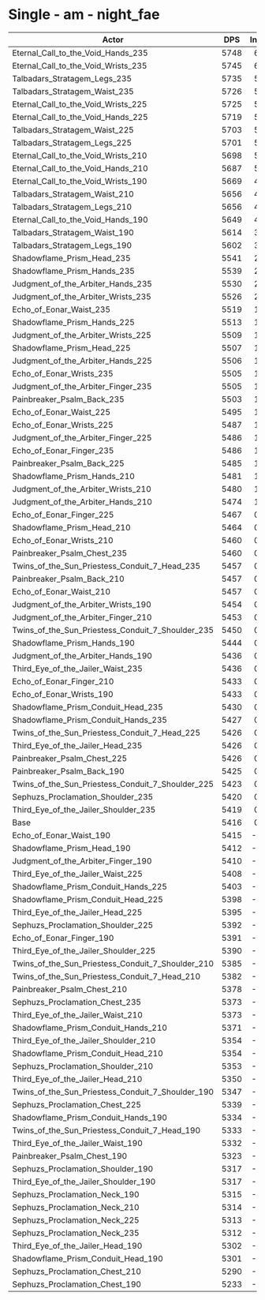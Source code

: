 # Single - am - night_fae
| Actor | DPS | Increase |
|---|:---:|:---:|
|Eternal_Call_to_the_Void_Hands_235|5748|6.11%|
|Eternal_Call_to_the_Void_Wrists_235|5745|6.07%|
|Talbadars_Stratagem_Legs_235|5735|5.88%|
|Talbadars_Stratagem_Waist_235|5726|5.72%|
|Eternal_Call_to_the_Void_Wrists_225|5725|5.69%|
|Eternal_Call_to_the_Void_Hands_225|5719|5.59%|
|Talbadars_Stratagem_Waist_225|5703|5.29%|
|Talbadars_Stratagem_Legs_225|5701|5.26%|
|Eternal_Call_to_the_Void_Wrists_210|5698|5.20%|
|Eternal_Call_to_the_Void_Hands_210|5687|5.00%|
|Eternal_Call_to_the_Void_Wrists_190|5669|4.67%|
|Talbadars_Stratagem_Waist_210|5656|4.43%|
|Talbadars_Stratagem_Legs_210|5656|4.43%|
|Eternal_Call_to_the_Void_Hands_190|5649|4.30%|
|Talbadars_Stratagem_Waist_190|5614|3.65%|
|Talbadars_Stratagem_Legs_190|5602|3.43%|
|Shadowflame_Prism_Head_235|5541|2.29%|
|Shadowflame_Prism_Hands_235|5539|2.27%|
|Judgment_of_the_Arbiter_Hands_235|5530|2.10%|
|Judgment_of_the_Arbiter_Wrists_235|5526|2.02%|
|Echo_of_Eonar_Waist_235|5519|1.89%|
|Shadowflame_Prism_Hands_225|5513|1.78%|
|Judgment_of_the_Arbiter_Wrists_225|5509|1.71%|
|Shadowflame_Prism_Head_225|5507|1.67%|
|Judgment_of_the_Arbiter_Hands_225|5506|1.66%|
|Echo_of_Eonar_Wrists_235|5505|1.64%|
|Judgment_of_the_Arbiter_Finger_235|5505|1.63%|
|Painbreaker_Psalm_Back_235|5503|1.61%|
|Echo_of_Eonar_Waist_225|5495|1.45%|
|Echo_of_Eonar_Wrists_225|5487|1.31%|
|Judgment_of_the_Arbiter_Finger_225|5486|1.28%|
|Echo_of_Eonar_Finger_235|5486|1.28%|
|Painbreaker_Psalm_Back_225|5485|1.26%|
|Shadowflame_Prism_Hands_210|5481|1.20%|
|Judgment_of_the_Arbiter_Wrists_210|5480|1.17%|
|Judgment_of_the_Arbiter_Hands_210|5474|1.06%|
|Echo_of_Eonar_Finger_225|5467|0.94%|
|Shadowflame_Prism_Head_210|5464|0.87%|
|Echo_of_Eonar_Wrists_210|5460|0.81%|
|Painbreaker_Psalm_Chest_235|5460|0.80%|
|Twins_of_the_Sun_Priestess_Conduit_7_Head_235|5457|0.75%|
|Painbreaker_Psalm_Back_210|5457|0.74%|
|Echo_of_Eonar_Waist_210|5457|0.74%|
|Judgment_of_the_Arbiter_Wrists_190|5454|0.70%|
|Judgment_of_the_Arbiter_Finger_210|5453|0.68%|
|Twins_of_the_Sun_Priestess_Conduit_7_Shoulder_235|5450|0.62%|
|Shadowflame_Prism_Hands_190|5444|0.51%|
|Judgment_of_the_Arbiter_Hands_190|5436|0.36%|
|Third_Eye_of_the_Jailer_Waist_235|5436|0.36%|
|Echo_of_Eonar_Finger_210|5433|0.31%|
|Echo_of_Eonar_Wrists_190|5433|0.31%|
|Shadowflame_Prism_Conduit_Head_235|5430|0.25%|
|Shadowflame_Prism_Conduit_Hands_235|5427|0.20%|
|Twins_of_the_Sun_Priestess_Conduit_7_Head_225|5426|0.18%|
|Third_Eye_of_the_Jailer_Head_235|5426|0.18%|
|Painbreaker_Psalm_Chest_225|5426|0.17%|
|Painbreaker_Psalm_Back_190|5425|0.16%|
|Twins_of_the_Sun_Priestess_Conduit_7_Shoulder_225|5423|0.12%|
|Sephuzs_Proclamation_Shoulder_235|5420|0.06%|
|Third_Eye_of_the_Jailer_Shoulder_235|5419|0.04%|
|Base|5416|0.00%|
|Echo_of_Eonar_Waist_190|5415|-0.02%|
|Shadowflame_Prism_Head_190|5412|-0.08%|
|Judgment_of_the_Arbiter_Finger_190|5410|-0.11%|
|Third_Eye_of_the_Jailer_Waist_225|5408|-0.15%|
|Shadowflame_Prism_Conduit_Hands_225|5403|-0.25%|
|Shadowflame_Prism_Conduit_Head_225|5398|-0.35%|
|Third_Eye_of_the_Jailer_Head_225|5395|-0.39%|
|Sephuzs_Proclamation_Shoulder_225|5392|-0.45%|
|Echo_of_Eonar_Finger_190|5391|-0.46%|
|Third_Eye_of_the_Jailer_Shoulder_225|5390|-0.48%|
|Twins_of_the_Sun_Priestess_Conduit_7_Shoulder_210|5385|-0.58%|
|Twins_of_the_Sun_Priestess_Conduit_7_Head_210|5382|-0.64%|
|Painbreaker_Psalm_Chest_210|5378|-0.71%|
|Sephuzs_Proclamation_Chest_235|5373|-0.80%|
|Third_Eye_of_the_Jailer_Waist_210|5373|-0.81%|
|Shadowflame_Prism_Conduit_Hands_210|5371|-0.85%|
|Third_Eye_of_the_Jailer_Shoulder_210|5354|-1.15%|
|Shadowflame_Prism_Conduit_Head_210|5354|-1.15%|
|Sephuzs_Proclamation_Shoulder_210|5353|-1.17%|
|Third_Eye_of_the_Jailer_Head_210|5350|-1.22%|
|Twins_of_the_Sun_Priestess_Conduit_7_Shoulder_190|5347|-1.29%|
|Sephuzs_Proclamation_Chest_225|5339|-1.42%|
|Shadowflame_Prism_Conduit_Hands_190|5334|-1.52%|
|Twins_of_the_Sun_Priestess_Conduit_7_Head_190|5333|-1.54%|
|Third_Eye_of_the_Jailer_Waist_190|5332|-1.57%|
|Painbreaker_Psalm_Chest_190|5323|-1.73%|
|Sephuzs_Proclamation_Shoulder_190|5317|-1.83%|
|Third_Eye_of_the_Jailer_Shoulder_190|5317|-1.84%|
|Sephuzs_Proclamation_Neck_190|5315|-1.87%|
|Sephuzs_Proclamation_Neck_210|5314|-1.89%|
|Sephuzs_Proclamation_Neck_225|5313|-1.90%|
|Sephuzs_Proclamation_Neck_235|5312|-1.93%|
|Third_Eye_of_the_Jailer_Head_190|5302|-2.12%|
|Shadowflame_Prism_Conduit_Head_190|5301|-2.13%|
|Sephuzs_Proclamation_Chest_210|5290|-2.33%|
|Sephuzs_Proclamation_Chest_190|5233|-3.39%|
